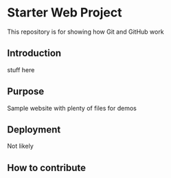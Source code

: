 # Starter Web Project

This repository is for showing how Git and GitHub work

## Introduction

stuff here

## Purpose

Sample website with plenty of files for demos

## Deployment

Not likely

## How to contribute